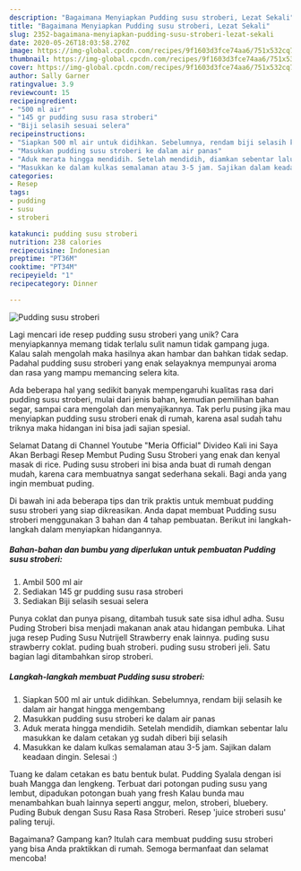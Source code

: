 ```yaml
---
description: "Bagaimana Menyiapkan Pudding susu stroberi, Lezat Sekali"
title: "Bagaimana Menyiapkan Pudding susu stroberi, Lezat Sekali"
slug: 2352-bagaimana-menyiapkan-pudding-susu-stroberi-lezat-sekali
date: 2020-05-26T18:03:58.270Z
image: https://img-global.cpcdn.com/recipes/9f1603d3fce74aa6/751x532cq70/pudding-susu-stroberi-foto-resep-utama.jpg
thumbnail: https://img-global.cpcdn.com/recipes/9f1603d3fce74aa6/751x532cq70/pudding-susu-stroberi-foto-resep-utama.jpg
cover: https://img-global.cpcdn.com/recipes/9f1603d3fce74aa6/751x532cq70/pudding-susu-stroberi-foto-resep-utama.jpg
author: Sally Garner
ratingvalue: 3.9
reviewcount: 15
recipeingredient:
- "500 ml air"
- "145 gr pudding susu rasa stroberi"
- "Biji selasih sesuai selera"
recipeinstructions:
- "Siapkan 500 ml air untuk didihkan. Sebelumnya, rendam biji selasih ke dalam air hangat hingga mengembang"
- "Masukkan pudding susu stroberi ke dalam air panas"
- "Aduk merata hingga mendidih. Setelah mendidih, diamkan sebentar lalu masukkan ke dalam cetakan yg sudah diberi biji selasih"
- "Masukkan ke dalam kulkas semalaman atau 3-5 jam. Sajikan dalam keadaan dingin. Selesai :)"
categories:
- Resep
tags:
- pudding
- susu
- stroberi

katakunci: pudding susu stroberi 
nutrition: 238 calories
recipecuisine: Indonesian
preptime: "PT36M"
cooktime: "PT34M"
recipeyield: "1"
recipecategory: Dinner

---
```



![Pudding susu stroberi](https://img-global.cpcdn.com/recipes/9f1603d3fce74aa6/751x532cq70/pudding-susu-stroberi-foto-resep-utama.jpg)

Lagi mencari ide resep pudding susu stroberi yang unik? Cara menyiapkannya memang tidak terlalu sulit namun tidak gampang juga. Kalau salah mengolah maka hasilnya akan hambar dan bahkan tidak sedap. Padahal pudding susu stroberi yang enak selayaknya mempunyai aroma dan rasa yang mampu memancing selera kita.

Ada beberapa hal yang sedikit banyak mempengaruhi kualitas rasa dari pudding susu stroberi, mulai dari jenis bahan, kemudian pemilihan bahan segar, sampai cara mengolah dan menyajikannya. Tak perlu pusing jika mau menyiapkan pudding susu stroberi enak di rumah, karena asal sudah tahu triknya maka hidangan ini bisa jadi sajian spesial.

Selamat Datang di Channel Youtube &#34;Meria Official&#34; Divideo Kali ini Saya Akan Berbagi Resep Membut Puding Susu Stroberi yang enak dan kenyal masak di rice. Puding susu stroberi ini bisa anda buat di rumah dengan mudah, karena cara membuatnya sangat sederhana sekali. Bagi anda yang ingin membuat puding.


Di bawah ini ada beberapa tips dan trik praktis untuk membuat pudding susu stroberi yang siap dikreasikan. Anda dapat membuat Pudding susu stroberi menggunakan 3 bahan dan 4 tahap pembuatan. Berikut ini langkah-langkah dalam menyiapkan hidangannya.

<!--inarticleads1-->

##### Bahan-bahan dan bumbu yang diperlukan untuk pembuatan Pudding susu stroberi:

1. Ambil 500 ml air
1. Sediakan 145 gr pudding susu rasa stroberi
1. Sediakan Biji selasih sesuai selera


Punya coklat dan punya pisang, ditambah tusuk sate sisa idhul adha. Susu Puding Stroberi bisa menjadi makanan anak atau hidangan pembuka. Lihat juga resep Puding Susu Nutrijell Strawberry enak lainnya. puding susu strawberry coklat. puding buah stroberi. puding susu stroberi jeli. Satu bagian lagi ditambahkan sirop stroberi. 

<!--inarticleads2-->

##### Langkah-langkah membuat Pudding susu stroberi:

1. Siapkan 500 ml air untuk didihkan. Sebelumnya, rendam biji selasih ke dalam air hangat hingga mengembang
1. Masukkan pudding susu stroberi ke dalam air panas
1. Aduk merata hingga mendidih. Setelah mendidih, diamkan sebentar lalu masukkan ke dalam cetakan yg sudah diberi biji selasih
1. Masukkan ke dalam kulkas semalaman atau 3-5 jam. Sajikan dalam keadaan dingin. Selesai :)


Tuang ke dalam cetakan es batu bentuk bulat. Pudding Syalala dengan isi buah Mangga dan lengkeng. Terbuat dari potongan puding susu yang lembut, dipadukan potongan buah yang fresh Kalau bunda mau menambahkan buah lainnya seperti anggur, melon, stroberi, bluebery. Puding Bubuk dengan Susu Rasa Rasa Stroberi. Resep &#39;juice stroberi susu&#39; paling teruji. 

Bagaimana? Gampang kan? Itulah cara membuat pudding susu stroberi yang bisa Anda praktikkan di rumah. Semoga bermanfaat dan selamat mencoba!

